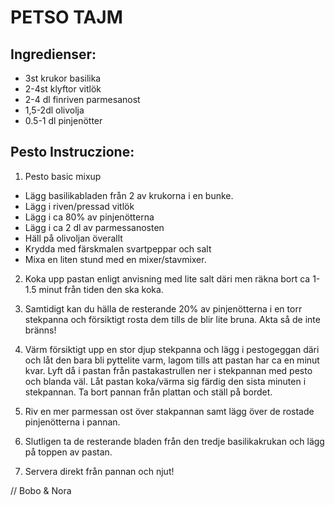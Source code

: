 # PETSO TAJM

## Ingredienser:

- 3st krukor basilika
- 2-4st klyftor vitlök
- 2-4 dl finriven parmesanost
- 1,5-2dl olivolja
- 0.5-1 dl pinjenötter

## Pesto Instruczione:
1. Pesto basic mixup
- Lägg basilikabladen från 2 av krukorna i en bunke.
- Lägg i riven/pressad vitlök
- Lägg i ca 80% av pinjenötterna
- Lägg i ca 2 dl av parmessanosten
- Häll på olivoljan överallt
- Krydda med färskmalen svartpeppar och salt
- Mixa en liten stund med en mixer/stavmixer.

2. Koka upp pastan enligt anvisning med lite salt däri men räkna bort ca 1-1.5 minut från tiden den ska koka.

3. Samtidigt kan du hälla de resterande 20% av pinjenötterna i en torr stekpanna och försiktigt rosta dem tills de blir lite bruna. Akta så de inte bränns!

4. Värm försiktigt upp en stor djup stekpanna och lägg i pestogeggan däri och låt den bara bli pyttelite varm, lagom tills att pastan har ca en minut kvar. Lyft då i pastan från pastakastrullen ner i stekpannan med pesto och blanda väl. Låt pastan koka/värma sig färdig den sista minuten i stekpannan. 
Ta bort pannan från plattan och ställ på bordet. 

5. Riv en mer parmessan ost över stakpannan samt lägg över de rostade pinjenötterna i pannan. 
6. Slutligen ta de resterande bladen från den tredje basilikakrukan och lägg på toppen av pastan.

7. Servera direkt från pannan och njut!

// Bobo & Nora

